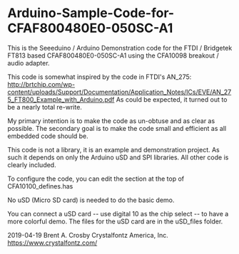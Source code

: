 # Arduino-Sample-Code-for-CFAF800480E0-050SC-A1
This is the Seeeduino / Arduino Demonstration code for the FTDI / Bridgetek FT813 based CFAF800480E0-050SC-A1 using the CFA10098 breakout / audio adapter.

This code is somewhat inspired by the code in FTDI's AN_275:
http://brtchip.com/wp-content/uploads/Support/Documentation/Application_Notes/ICs/EVE/AN_275_FT800_Example_with_Arduino.pdf
As could be expected, it turned out to be a nearly total re-write.

My primary intention is to make the code as un-obtuse and as clear as possible. The secondary goal is to make the code small and efficient as all embedded code should be.

This code is not a library, it is an example and demonstration project. As such it depends on only the Arduino uSD and SPI libraries. All other code is clearly included.

To configure the code, you can edit the section at the top of CFA10100_defines.has

No uSD (Micro SD card) is needed to do the basic demo.

You can connect a uSD card -- use digital 10 as the chip select -- to have a more colorful demo. The files for the uSD card are in the uSD_files folder.

2019-04-19
Brent A. Crosby
Crystalfontz America, Inc.
https://www.crystalfontz.com/
